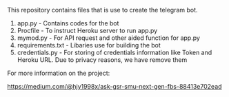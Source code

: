 This repository contains files that is use to create the telegram bot.

1. app.py - Contains codes for the bot 
2. Procfile - To instruct Heroku server to run app.py
3. mymod.py - For API request and other aided function for app.py
4. requirements.txt - Libaries use for building the bot
5. credentials.py - For storing of credentials information like Token and Heroku URL. Due to privacy reasons, we have remove them

For more information on the project: 

https://medium.com/@hjy1998x/ask-gsr-smu-next-gen-fbs-88413e702ead
